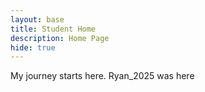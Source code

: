 ```yaml
---
layout: base
title: Student Home 
description: Home Page
hide: true
---
```


My journey starts here. Ryan_2025 was here
